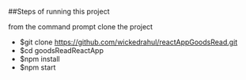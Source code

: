 ##Steps of running this project

from the command prompt clone the project

* $git clone https://github.com/wickedrahul/reactAppGoodsRead.git
* $cd goodsReadReactApp
* $npm install
* $npm start

